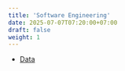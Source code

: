 ```yaml
---
title: 'Software Engineering'
date: 2025-07-07T07:20:00+07:00
draft: false
weight: 1
---
```


- [Data](./data/)
